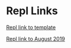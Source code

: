 
# Repl Links

[Repl link to template](https://repl.it/@wley3337/Coding-for-Beginners-Lesson-Plan)


[Repl link to August 2019](https://repl.it/@BGthaOG/beginners-workshop)